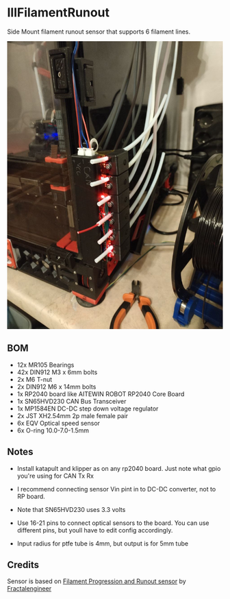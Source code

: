 # IllFilamentRunout
Side Mount filament runout sensor that supports 6 filament lines.

![IllFilamentRunout](images/IMG1.jpg)

## BOM
- 12x MR105 Bearings
- 42x DIN912 M3 x 6mm bolts
- 2x M6 T-nut
- 2x DIN912 M6 x 14mm bolts
- 1x RP2040 board like AITEWIN ROBOT RP2040 Core Board
- 1x SN65HVD230 CAN Bus Transceiver
- 1x MP1584EN DC-DC step down voltage regulator
- 2x JST XH2.54mm 2p male female pair
- 6x EQV Optical speed sensor
- 6x O-ring 10.0-7.0-1.5mm

## Notes
- Install katapult and klipper as on any rp2040 board. Just note what gpio you're using for CAN Tx Rx
- I recommend connecting sensor Vin pint in to DC-DC converter, not to RP board.
- Note that SN65HVD230 uses 3.3 volts
- Use 16-21 pins to connect optical sensors to the board. You can use different pins, but youll have to edit config accordingly.

- Input radius for ptfe tube is 4mm, but output is for 5mm tube

## Credits
Sensor is based on [Filament Progression and Runout sensor](https://www.printables.com/model/629380-filament-progression-and-runout-sensor-optical-end) by [Fractalengineer](https://www.printables.com/@Fractalengine_242936)